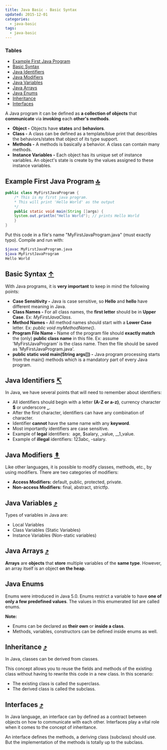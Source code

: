 ```yaml
---
title: Java Basic - Basic Syntax
updated: 2015-12-01
categories:
  - java-basic
tags:
  - java-basic
---
```


### Tables

* [Example First Java Program](#example-first-java-program-10548tables)
* [Basic Syntax](#basic-syntax-10548tables)
* [Java Identifiers](#java-identifiers-10548tables)
* [Java Modifiers](#java-modifiers-10548tables)
* [Java Variables](#java-variables-10548tables)
* [Java Arrays](#java-arrays-10548tables)
* [Java Enums](#java-enums-10548tables)
* [Inheritance](#inheritance-10548tables)
* [Interfaces](#interfaces-10548tables)

A Java program it can be defined as **a collection of objects** that **communicate** via **invoking** each **other's methods**.

* **Object -** Objects have **states** and **behaviors**.
* **Class -** A class can be defined as a template/blue print that describles the behaviors/states that object of its type support.
* **Methods -** A methods is basically a behavior. A class can contain many methods.
* **Instance Variables -** Each object has its unique set of instance variables. An object's state is create by the values assigned to these instance variables.

## Example First Java Program [&#128285;](#tables)

```java
public class MyFirstJavaProgram {
    /* This is my first java program. 
    * This will print 'Hello World' as the output
    */
    public static void main(String []args) {
    System.out.println("Hello World"); // prints Hello World
    }
} 
```

Put this code in a file's name "MyFirstJavaProgram.java" (must exactly typo). Compile and run with:

```bash
$javac MyFirstJavaProgram.java
$java MyFirstJavaProgram
Hello World
```

## Basic Syntax [&#8593;](#tables)
With Java programs, it is **very important** to keep in mind the following points:

* **Case Sensitivity -** Java is case sensitive, so **Hello** and **hello** have different meaning in Java.
* **Class Names -** For all class names, the **first letter** should be in **Upper Case**. Ex: *MyFirstJavaClass*.
* **Method Names -** All method names should start with a **Lower Case** letter. Ex: *public void myMethodName()*.
* **Program File Name -** Name of the program file should **exactly match** the (only) **public class name** in this file. Ex: assume 'MyFirstJavaProgram' is the class name. Then the file should be saved as 'MyFirstJavaProgram.java'.
* **public static void main(String args[]) -** Java program processing starts from the main() methods which is a mandatory part of every Java program.

## Java Identifiers [&#8632;](#tables)
In Java, we have several points that will need to remember about identifiers:

* All identifiers should begin with a letter **(A-Z or a-z)**, currency character **$** or underscore **_**.
* After the first character, identifiers can have any combination of character.
* Identifier **cannot** have the same name with any **keyword**.
* Most importantly identifiers are case sensitive.
* Example of **legal** identifiers:  age, $salary, _value, __1_value.
* Example of **illegal** identifiers: 123abc, -salary.

## Java Modifiers [&#8607;](#tables)
Like other languages, it is possible to modify classes, methods, etc., by using modifiers. There are two categories of modifiers:

* **Access Modifiers:** default, public, protected, private.
* **Non-access Modifiers:** final, abstract, strictfp.

## Java Variables [&#10548;](#tables)
Types of variables in Java are:

* Local Variables
* Class Variables (Static Variables)
* Instance Variables (Non-static variables)

## Java Arrays [&#10548;](#tables)
**Arrays** are **objects** that **store** multiple variables of the **same type**. However, an array itself is an object **on the heap**.

## Java Enums
Enums were introduced in Java 5.0. Enums restrict a variable to have **one of only a few predefined values**. The values in this enumerated list are called enums.

**Note:**
* Enums can be declared as **their own** or **inside a class**.
* Methods, variables, constructors can be defined inside enums as well.

## Inheritance [&#10548;](#tables)
In Java, classes can be derived from classes.

This concept allows you to reuse the fields and methods of the existing class without having to rewrite this code in a new class. In this scenario:

* The existing class is called the superclass.
* The derived class is called the subclass.

## Interfaces [&#10548;](#tables)
In Java language, an interface can by defined as a contract between objects on how to communicate with each other. Interfaces play a vital role when it comes to the concept of inheritance.

An interface defines the methods, a deriving class (subclass) should use. But the implementation of the methods is totally up to the subclass.

